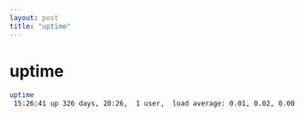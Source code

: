 ```yaml
---
layout: post
title: "uptime"
---
```


# uptime

```bash
uptime
 15:26:41 up 326 days, 20:26,  1 user,  load average: 0.01, 0.02, 0.00
```
